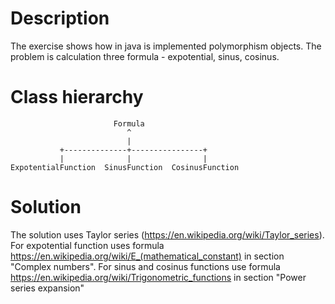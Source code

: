 # Description
The exercise shows how in java is implemented polymorphism objects. The problem is calculation 
three formula - expotential, sinus, cosinus.

# Class hierarchy
```
                       Formula
                          ^
                          |
           +--------------+----------------+
           |              |                |
ExpotentialFunction  SinusFunction  CosinusFunction
```

# Solution
The solution uses Taylor series (https://en.wikipedia.org/wiki/Taylor_series).
For expotential function uses formula https://en.wikipedia.org/wiki/E_(mathematical_constant)
in section "Complex numbers". For sinus and cosinus functions use formula
https://en.wikipedia.org/wiki/Trigonometric_functions in section "Power series expansion"